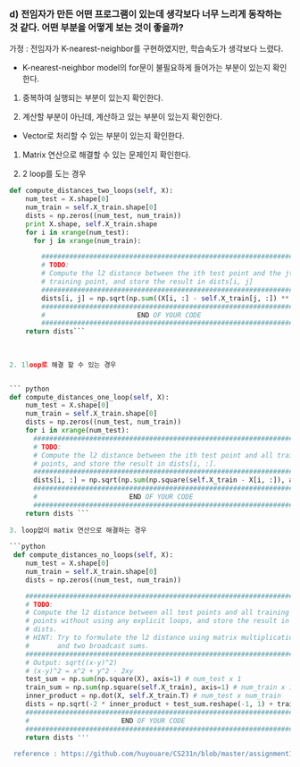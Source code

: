 ### d) 전임자가 만든 어떤 프로그램이 있는데 생각보다 너무 느리게 동작하는 것 같다. 어떤 부분을 어떻게 보는 것이 좋을까?

가정 : 전임자가 K-nearest-neighbor를 구현하였지만, 학습속도가 생각보다 느렸다.

- K-nearest-neighbor model의 for문이 불필요하게 들어가는 부분이 있는지 확인한다.

1. 중복하여 실행되는 부분이 있는지 확인한다.

2. 계산할 부분이 아닌데, 계산하고 있는 부분이 있는지 확인한다.

- Vector로 처리할 수 있는 부분이 있는지 확인한다.

1. Matrix 연산으로 해결할 수 있는 문제인지 확인한다.

1. 2 loop를 도는 경우

```python
def compute_distances_two_loops(self, X):
    num_test = X.shape[0]
    num_train = self.X_train.shape[0]
    dists = np.zeros((num_test, num_train))
    print X.shape, self.X_train.shape
    for i in xrange(num_test):
      for j in xrange(num_train):

        #####################################################################
        # TODO:                                                             #
        # Compute the l2 distance between the ith test point and the jth    #
        # training point, and store the result in dists[i, j]               #
        #####################################################################
        dists[i, j] = np.sqrt(np.sum((X[i, :] - self.X_train[j, :]) ** 2))
        #####################################################################
        #                       END OF YOUR CODE                            #
        #####################################################################
    return dists```
    
    
    
2. 1loop로 해결 할 수 있는 경우


``` python
def compute_distances_one_loop(self, X):
    num_test = X.shape[0]
    num_train = self.X_train.shape[0]
    dists = np.zeros((num_test, num_train))
    for i in xrange(num_test):
      #######################################################################
      # TODO:                                                               #
      # Compute the l2 distance between the ith test point and all training #
      # points, and store the result in dists[i, :].                        #
      #######################################################################
      dists[i, :] = np.sqrt(np.sum(np.square(self.X_train - X[i, :]), axis=1)) # broadcasting
      #####################################################################
      #                       END OF YOUR CODE                            #
      #####################################################################
    return dists ```
    
3. loop없이 matix 연산으로 해결하는 경우 
    
```python
 def compute_distances_no_loops(self, X):
    num_test = X.shape[0]
    num_train = self.X_train.shape[0]
    dists = np.zeros((num_test, num_train)) 

    #########################################################################
    # TODO:                                                                 #
    # Compute the l2 distance between all test points and all training      #
    # points without using any explicit loops, and store the result in      #
    # dists.                                                                #
    # HINT: Try to formulate the l2 distance using matrix multiplication    #
    #       and two broadcast sums.                                         #
    #########################################################################
    # Output: sqrt((x-y)^2)
    # (x-y)^2 = x^2 + y^2 - 2xy
    test_sum = np.sum(np.square(X), axis=1) # num_test x 1
    train_sum = np.sum(np.square(self.X_train), axis=1) # num_train x 1
    inner_product = np.dot(X, self.X_train.T) # num_test x num_train
    dists = np.sqrt(-2 * inner_product + test_sum.reshape(-1, 1) + train_sum) # broadcast
    #####################################################################
    #                       END OF YOUR CODE                            #
    #####################################################################
    return dists '''
    
 reference : https://github.com/huyouare/CS231n/blob/master/assignment1/cs231n/classifiers/k_nearest_neighbor.py
